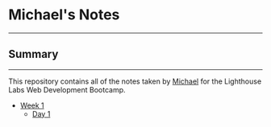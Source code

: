# Michael's Notes

---

## Summary

---

This repository contains all of the notes taken by [Michael](https://github.com/MichaelMatambo/LighthouseLabs) for the Lighthouse Labs Web Development Bootcamp.

* [Week 1](/Week_1)
  * [Day 1](/Week_1/Day_1)
